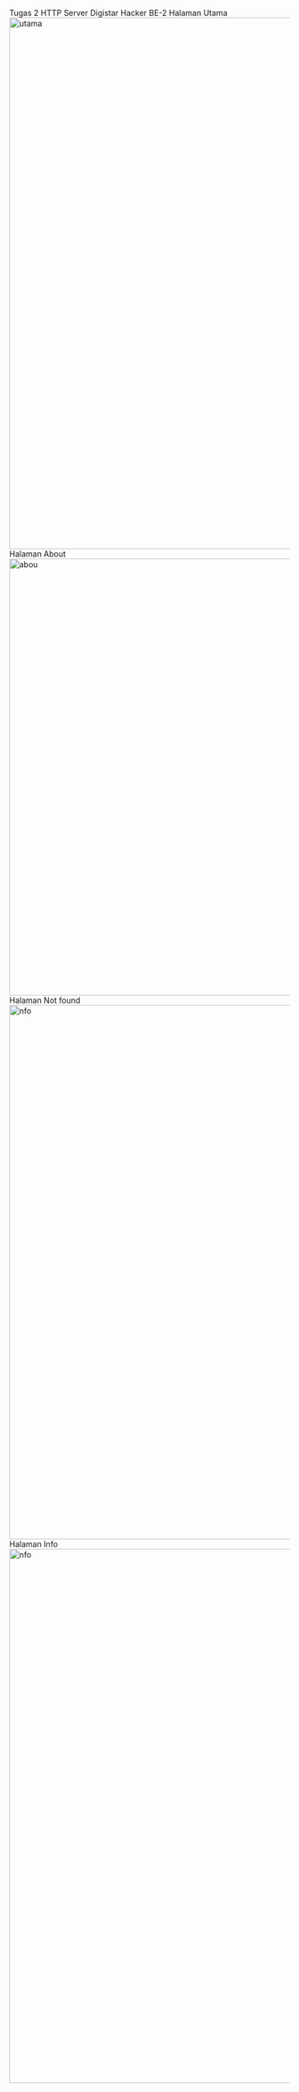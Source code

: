 Tugas 2 HTTP Server Digistar Hacker BE-2
Halaman Utama
<img width="955" alt="utama" src="https://github.com/user-attachments/assets/f023e575-77cc-4ea7-8686-025df18d1800">
Halaman About
<img width="785" alt="abou" src="https://github.com/user-attachments/assets/fdb5b9a8-3981-41bb-bb43-3e08e48d78e9">
Halaman Not found
<img width="960" alt="nfo" src="https://github.com/user-attachments/assets/2bc603c9-28d9-4d0d-a7c5-422fa1895658">
Halaman Info
<img width="960" alt="nfo" src="https://github.com/user-attachments/assets/67e24d39-e09a-48a1-9298-1a8f0411d5d9">
